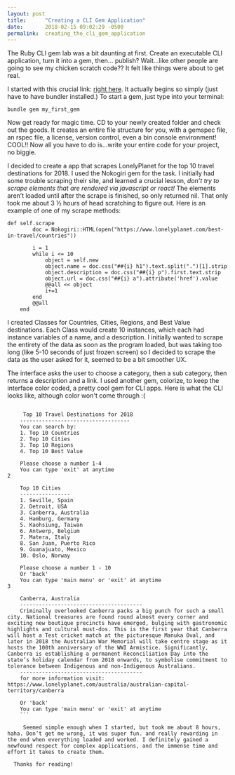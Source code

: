 ```yaml
---
layout: post
title:      "Creating a CLI Gem Application"
date:       2018-02-15 09:02:29 -0500
permalink:  creating_the_cli_gem_application
---
```



The Ruby CLI gem lab was a bit daunting at first. Create an executable CLI application, turn it into a gem, then... publish? Wait...like other people are going to see my chicken scratch code?? It felt like things were about to get real. 

I started with this crucial link: <a href="http://bundler.io/v1.12/guides/creating_gem.html">right here</a>. It actually begins so simply (just have to have bundler installed.) To start a gem, just type into your terminal: 

```
bundle gem my_first_gem
```

Now get ready for magic time. CD to your newly created folder and check out the goods. It creates an entire file structure for you, with a gemspec file, an rspec file, a license, version control, even a bin console environment! COOL!! Now all you have to do is...write your entire code for your project, no biggie.

I decided to create a app that scrapes LonelyPlanet for the top 10 travel destinations for 2018. I used the Nokogiri gem for the task. I initially had some trouble scraping their site, and learned a crucial lesson, *don’t try to scrape elements that are rendered via javascript or react!* The elements aren’t loaded until after the scrape is finished, so only returned nil. That only took me about 3 ½ hours of head scratching to figure out. Here is an example of one of my scrape methods:

```
def self.scrape
		doc = Nokogiri::HTML(open("https://www.lonelyplanet.com/best-in-travel/countries"))
		
		i = 1
		while i <= 10
			object = self.new
			object.name = doc.css("##{i} h1").text.split(".")[1].strip
			object.description = doc.css("##{i} p").first.text.strip
			object.url = doc.css("##{i} a").attribute('href').value
			@@all << object
			i+=1
		end
		@@all
	end
```

I created Classes for Countries, Cities, Regions, and Best Value destinations. Each Class would create 10 instances, which each had instance variables of a name, and a description. I initially wanted to scrape the entirety of the data as soon as the program loaded, but was taking too long (like 5-10 seconds of just frozen screen) so I decided to scrape the data as the user asked for it, seemed to be a bit smoother UX.

   The interface asks the user to choose a category, then a sub category, then returns a description and a link. I used another gem, colorize, to keep the interface color coded, a pretty cool gem for CLI apps. Here is what the CLI looks like, although color won't come through :(
	 
```

	 Top 10 Travel Destinations for 2018
	-----------------------------------
	You can search by:
	1. Top 10 Countries
	2. Top 10 Cities
	3. Top 10 Regions
	4. Top 10 Best Value

	Please choose a number 1-4
	You can type 'exit' at anytime
2

	Top 10 Cities
	----------------
	1. Seville, Spain
	2. Detroit, USA
	3. Canberra, Australia
	4. Hamburg, Germany
	5. Kaohsiung, Taiwan
	6. Antwerp, Belgium
	7. Matera, Italy
	8. San Juan, Puerto Rico
	9. Guanajuato, Mexico
	10. Oslo, Norway

	Please choose a number 1 - 10
	Or 'back'
	You can type 'main menu' or 'exit' at anytime
3

	Canberra, Australia
	---------------------------------------
	Criminally overlooked Canberra packs a big punch for such a small city. National treasures are found round almost every corner and exciting new boutique precincts have emerged, bulging with gastronomic highlights and cultural must-dos. This is the first year that Canberra will host a Test cricket match at the picturesque Manuka Oval, and later in 2018 the Australian War Memorial will take centre stage as it hosts the 100th anniversary of the WWI Armistice. Significantly, Canberra is establishing a permanent Reconciliation Day into the state’s holiday calendar from 2018 onwards, to symbolise commitment to tolerance between Indigenous and non-Indigenous Australians.
	---------------------------------------
	for more information visit: https://www.lonelyplanet.com/australia/australian-capital-territory/canberra

	Or 'back'
	You can type 'main menu' or 'exit' at anytime
	```

	 Seemed simple enough when I started, but took me about 8 hours, haha. Don’t get me wrong, it was super fun. and really rewarding in the end when everything loaded and worked. I definitely gained a newfound respect for complex applications, and the immense time and effort it takes to create them. 

  Thanks for reading!



